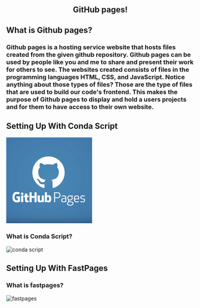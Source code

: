 <html lang="en">
<head>
    <meta charset="UTF-8">
    <meta http-equiv="X-UA-Compatible" content="IE=edge">
    <meta name="viewport" content="width=device-width, initial-scale=1.0">
    <title>Learn GitHub pages!</title>
</head>
<body>
    <div class="wrapper">
        <div class="introWrap">
            <h2><center>GitHub pages!</center></h2>
            <h2>What is Github pages?</h2>
            <h3>Github pages is a hosting service website that hosts files created from the given github repository. Github pages can be used by people like you and me to share and present their work for others to see. The websites created consists of files in the programming languages HTML, CSS, and JavaScript. Notice anything about those types of files? Those are the type of files that are used to build our code's frontend. This makes the purpose of Github pages to display and hold a users projects and for them to have access to their own website.
            <h2>Setting Up With Conda Script</h2>
            <img src="https://raw.githubusercontent.com/github/explore/80688e429a7d4ef2fca1e82350fe8e3517d3494d/collections/github-pages-examples/github-pages-examples.png" alt="githubpageslogo" width="230" height="230">
            <h3>What is Conda Script?</h3>
            <img src="https://elpythonista.com/wp-content/uploads/2020/10/Anaconda-entrada-hd-768x432.jpg" alt="conda script" width="600" height="345">
            <br>
            <h2>Setting Up With FastPages</h2>
            <h3>What is fastpages?</h3>
            <img src="https://olearydj.github.io/antisimplistic/images/diagram.png" alt="fastpages" width="600" height="345">
            <br>
            <!-- <h2>Building requirements</h2>
            <h3>What are software building requirements?</h3>
            <img src="https://d2slcw3kip6qmk.cloudfront.net/marketing/blog/2018Q3/software-requirements-documentation/software-requirements-document-header@2x.png" alt="Building requirements" width="650" height="345">
            <br>
            <h2>Pull requests</h2>
            <h3>What are pull requests?</h3>
            <p style="text-align: left; font-size: 20px; color: black;"> Pull requests are a feature that is unique to Github. A pull request is used to allow other developers to take a look at changes in a branch located in a repository. The goal of Pull requests are to allow developers a better way to look at code changes so that they can better review, discuss, and change parts of their code before the actual code is put in the main branch. This also gives it the name merge request since that is what is being done.</p>
            <h3>How to use pull requests in Github!</h3>
            <p style="text-align: left; font-size: 20px; color: black;"> add info.</p>
            <img src="https://seekicon.com/free-icon-download/git-pull-request_1.svg" alt="Pull request icon" width="460" height="345"> -->
        </div>
    </div>
</body>
</html>